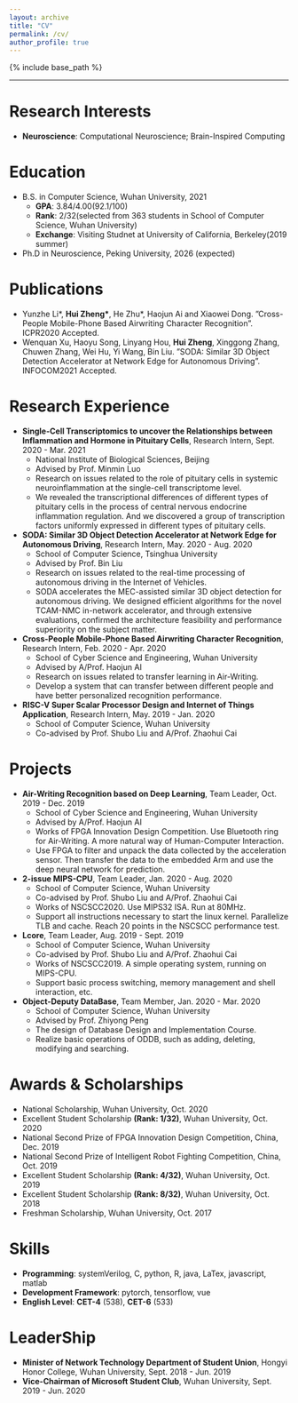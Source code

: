 ```yaml
---
layout: archive
title: "CV"
permalink: /cv/
author_profile: true
---
```


{% include base_path %}

---

Research Interests
======
* **Neuroscience**: Computational Neuroscience; Brain-Inspired Computing

Education
======
* B.S. in Computer Science, Wuhan University, 2021
  * **GPA**: 3.84/4.00(92.1/100)
  * **Rank**: 2/32(selected from 363 students in School of Computer Science, Wuhan University)
  * **Exchange**: Visiting Studnet at University of California, Berkeley(2019 summer)
* Ph.D in Neuroscience, Peking University, 2026 (expected)

Publications
======
* Yunzhe Li\*, **Hui Zheng\***, He Zhu\*, Haojun Ai and Xiaowei Dong. ”Cross-People Mobile-Phone Based Airwriting Character Recognition”. ICPR2020 Accepted.
* Wenquan Xu, Haoyu Song, Linyang Hou, **Hui Zheng**, Xinggong Zhang, Chuwen Zhang, Wei Hu, Yi Wang,
Bin Liu. ”SODA: Similar 3D Object Detection Accelerator at Network Edge for Autonomous Driving”. INFOCOM2021 Accepted.

Research Experience
======
* **Single-Cell Transcriptomics to uncover the Relationships between Inflammation and Hormone in Pituitary Cells**, Research Intern, Sept. 2020 - Mar. 2021
  * National Institute of Biological Sciences, Beijing
  * Advised by Prof. Minmin Luo
  * Research on issues related to the role of pituitary cells in systemic neuroinflammation at the single-cell transcriptome level.
  * We revealed the transcriptional differences of different types of pituitary cells in the process of central nervous endocrine inflammation regulation. And we discovered a group of transcription factors uniformly expressed in different types of pituitary cells.
* **SODA: Similar 3D Object Detection Accelerator at Network Edge for Autonomous Driving**, Research Intern, May. 2020 - Aug. 2020
  * School of Computer Science, Tsinghua University
  * Advised by Prof. Bin Liu
  * Research on issues related to the real-time processing of autonomous driving in the Internet of Vehicles.
  * SODA accelerates the MEC-assisted similar 3D object detection for autonomous driving. We designed efficient algorithms for the novel TCAM-NMC in-network accelerator, and through extensive evaluations, confirmed the architecture feasibility and performance superiority on the subject matter.
* **Cross-People Mobile-Phone Based Airwriting Character Recognition**, Research Intern, Feb. 2020 - Apr. 2020
  * School of Cyber Science and Engineering, Wuhan University
  * Advised by A/Prof. Haojun AI
  * Research on issues related to transfer learning in Air-Writing.
  * Develop a system that can transfer between different people and have better personalized recognition performance.
* **RISC-V Super Scalar Processor Design and Internet of Things Application**, Research Intern, May. 2019 - Jan. 2020
  * School of Computer Science, Wuhan University
  * Co-advised by Prof. Shubo Liu and A/Prof. Zhaohui Cai

Projects
======
* **Air-Writing Recognition based on Deep Learning**, Team Leader, Oct. 2019 - Dec. 2019
  * School of Cyber Science and Engineering, Wuhan University
  * Advised by A/Prof. Haojun AI
  * Works of FPGA Innovation Design Competition. Use Bluetooth ring for Air-Writing. A more natural way of Human-Computer Interaction.
  * Use FPGA to filter and unpack the data collected by the acceleration sensor. Then transfer the data to the embedded Arm and use the deep neural network for prediction.
* **2-issue MIPS-CPU**, Team Leader, Jan. 2020 - Aug. 2020
  * School of Computer Science, Wuhan University
  * Co-advised by Prof. Shubo Liu and A/Prof. Zhaohui Cai
  * Works of NSCSCC2020. Use MIPS32 ISA. Run at 80MHz.
  * Support all instructions necessary to start the linux kernel. Parallelize TLB and cache. Reach 20 points in the NSCSCC performance test.
* **Lcore**, Team Leader, Aug. 2019 - Sept. 2019
  * School of Computer Science, Wuhan University
  * Co-advised by Prof. Shubo Liu and A/Prof. Zhaohui Cai
  * Works of NSCSCC2019. A simple operating system, running on MIPS-CPU.
  * Support basic process switching, memory management and shell interaction, etc.
* **Object-Deputy DataBase**, Team Member, Jan. 2020 - Mar. 2020
  * School of Computer Science, Wuhan University
  * Advised by Prof. Zhiyong Peng
  * The design of Database Design and Implementation Course.
  * Realize basic operations of ODDB, such as adding, deleting, modifying and searching.

Awards & Scholarships
======
* National Scholarship, Wuhan University, Oct. 2020
* Excellent Student Scholarship **(Rank: 1/32)**, Wuhan University, Oct. 2020
* National Second Prize of FPGA Innovation Design Competition, China, Dec. 2019
* National Second Prize of Intelligent Robot Fighting Competition, China, Oct. 2019
* Excellent Student Scholarship **(Rank: 4/32)**, Wuhan University, Oct. 2019
* Excellent Student Scholarship **(Rank: 8/32)**, Wuhan University, Oct. 2018
* Freshman Scholarship, Wuhan University, Oct. 2017

Skills
======
* **Programming**: systemVerilog, C, python, R, java, LaTex, javascript, matlab
* **Development Framework**: pytorch, tensorflow, vue
* **English Level**: **CET-4** (538), **CET-6** (533)

LeaderShip
======
* **Minister of Network Technology Department of Student Union**, Hongyi Honor College, Wuhan University, Sept. 2018 - Jun. 2019
* **Vice-Chairman of Microsoft Student Club**, Wuhan University, Sept. 2019 - Jun. 2020


